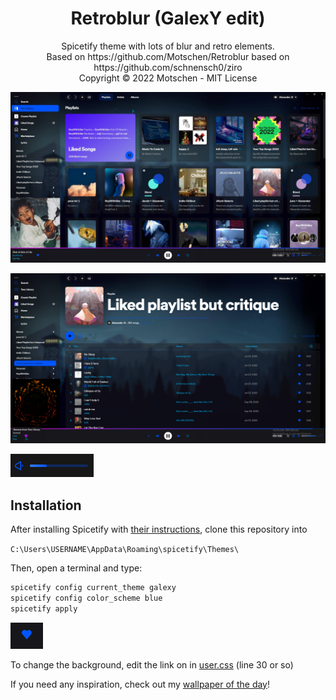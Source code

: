 
<h1 align="center">Retroblur (GalexY edit)</h1>
<p align="center">Spicetify theme with lots of blur and retro elements.<br>
Based on https://github.com/Motschen/Retroblur based on https://github.com/schnensch0/ziro <br>
Copyright © 2022 Motschen - MIT License<br>


![Home](preview/Home-Page.jpg)

![Playlist](preview/Playlist-Page.png)

![Volume Slider](preview/Volume-Slider.gif)

</p>

## Installation

After installing Spicetify with [their instructions](https://spicetify.app/docs/getting-started), 
clone this repository into 

`C:\Users\USERNAME\AppData\Roaming\spicetify\Themes\`


Then, open a terminal and type:

```bash
spicetify config current_theme galexy
spicetify config color_scheme blue
spicetify apply
```

![Like Button](preview/Like-Button.gif)

To change the background, 
edit the link on in [user.css](https://github.com/GalexY727/Retroblur-GalexY/blob/main/user.css#L30) (line 30 or so)


If you need any inspiration, check out my [wallpaper of the day](https://github.com/galexy727#-wallpaper-of-the-day)!